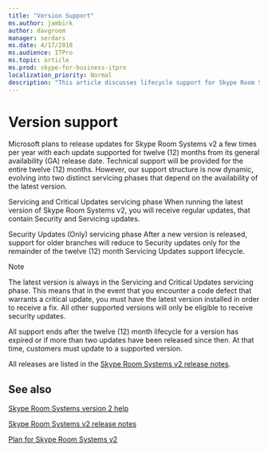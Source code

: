 ```yaml
---
title: "Version Support"
ms.author: jambirk
author: davgroom
manager: serdars
ms.date: 4/17/2018
ms.audience: ITPro
ms.topic: article
ms.prod: skype-for-business-itpro
localization_priority: Normal
description: "This article discusses lifecycle support for Skype Room Systems v2."
---
```


# Version support
 
Microsoft plans to release updates for Skype Room Systems v2 a few times per year with each update supported for twelve (12) months from its general availability (GA) release date. Technical support will be provided for the entire twelve (12) months. However, our support structure is now dynamic, evolving into two distinct servicing phases that depend on the availability of the latest  version.

Servicing and Critical Updates servicing phase When running the latest  version of Skype Room Systems v2, you will receive regular updates, that contain Security and Servicing updates.


Security Updates (Only) servicing phase After a new  version is released, support for older branches will reduce to Security updates only for the remainder of the twelve (12) month Servicing Updates support lifecycle.


> [!NOTE]
> The latest version is always in the Servicing and Critical Updates servicing phase. This means that in the event that you encounter a code defect that warrants a critical update, you must have the latest version installed in order to receive a fix. All other supported  versions will only be eligible to receive security updates.

All support ends after the twelve (12) month lifecycle for a version has expired or if more than two updates have been released since then. At that time, customers must update to a supported  version.

All releases are listed in the [Skype Room Systems v2 release notes](srs2-release-note.md). 
 



<a name="See"> </a>  
## See also

[Skype Room Systems version 2 help](https://support.office.com/en-us/article/Skype-Room-Systems-version-2-help-e667f40e-5aab-40c1-bd68-611fe0002ba2)

[Skype Room Systems v2 release notes](srs2-release-note.md)

[Plan for Skype Room Systems v2](skype-room-systems-v2-0.md)